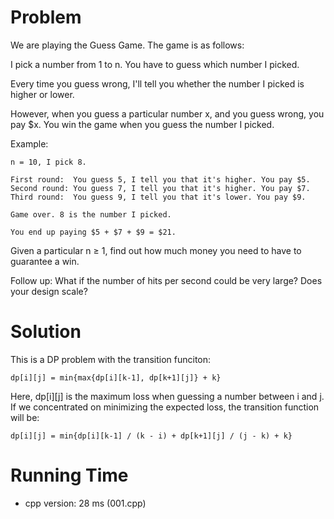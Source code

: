 # Problem

We are playing the Guess Game. The game is as follows:

I pick a number from 1 to n. You have to guess which number I picked.

Every time you guess wrong, I'll tell you whether the number I picked is higher or lower.

However, when you guess a particular number x, and you guess wrong, you pay $x. You win the game when you guess the number I picked.

Example:

```
n = 10, I pick 8.

First round:  You guess 5, I tell you that it's higher. You pay $5.
Second round: You guess 7, I tell you that it's higher. You pay $7.
Third round:  You guess 9, I tell you that it's lower. You pay $9.

Game over. 8 is the number I picked.

You end up paying $5 + $7 + $9 = $21.
```
Given a particular n ≥ 1, find out how much money you need to have to guarantee a win.

Follow up:
What if the number of hits per second could be very large? Does your design scale?

# Solution
This is a DP problem with the transition funciton:

```
dp[i][j] = min{max{dp[i][k-1], dp[k+1][j]} + k}
```

Here, dp[i][j] is the maximum loss when guessing a number between i and j. If we concentrated on minimizing the expected loss, the transition function will be:

```
dp[i][j] = min{dp[i][k-1] / (k - i) + dp[k+1][j] / (j - k) + k}
```

# Running Time

- cpp version: 28 ms (001.cpp)
